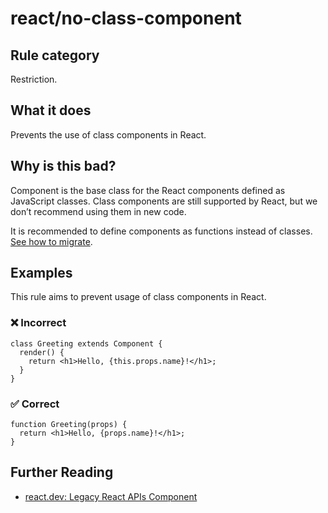# react/no-class-component

<!-- end auto-generated rule header -->

## Rule category

Restriction.

## What it does

Prevents the use of class components in React.

## Why is this bad?

Component is the base class for the React components defined as JavaScript classes. Class components are still supported by React, but we don’t recommend using them in new code.

It is recommended to define components as functions instead of classes. [See how to migrate](https://react.dev/reference/react/Component#alternatives).

## Examples

This rule aims to prevent usage of class components in React.

### ❌ Incorrect

```tsx
class Greeting extends Component {
  render() {
    return <h1>Hello, {this.props.name}!</h1>;
  }
}
```

### ✅ Correct

```tsx
function Greeting(props) {
  return <h1>Hello, {props.name}!</h1>;
}
```

## Further Reading

- [react.dev: Legacy React APIs Component](https://react.dev/reference/react/Component)
